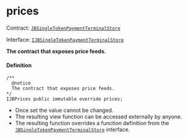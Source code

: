 # prices

Contract: [`JBSingleTokenPaymentTerminalStore`](/docs/dev/v3/deprecated/jbsingletokenpaymentterminalstore/README.md)​‌

Interface: [`IJBSingleTokenPaymentTerminalStore`](/docs/dev/v3/api/interfaces/ijbsingletokenpaymentterminalstore.md)

**The contract that exposes price feeds.**

#### Definition

```
/**
  @notice
  The contract that exposes price feeds.
*/
IJBPrices public immutable override prices;
```

* Once set the value cannot be changed.
* The resulting view function can be accessed externally by anyone.
* The resulting function overrides a function definition from the [`JBSingleTokenPaymentTerminalStore`](/docs/dev/v3/api/interfaces/ijbsingletokenpaymentterminalstore.md) interface.
